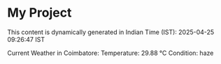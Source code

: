 # My Project

This content is dynamically generated in Indian Time (IST): 2025-04-25 09:26:47 IST


Current Weather in Coimbatore:
Temperature: 29.88 °C
Condition: haze
